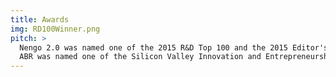 ```yaml
---
title: Awards
img: RD100Winner.png
pitch: >
  Nengo 2.0 was named one of the 2015 R&D Top 100 and the 2015 Editor's Choice Award Winner in Software and 
  ABR was named one of the Silicon Valley Innovation and Entrepreneurship Awards' Top 30 Startups for 2015.
---
```


